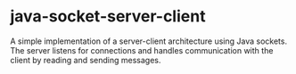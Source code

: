 # java-socket-server-client
A simple implementation of a server-client architecture using Java sockets. The server listens for connections and handles communication with the client by reading and sending messages.
